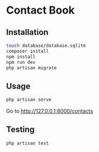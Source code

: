 # Contact Book

## Installation
```bash
touch database/database.sqlite
composer install 
npm install
npm run dev
php artisan migrate
```

## Usage
```bash
php artisan serve
```
Go to http://127.0.0.1:8000/contacts

## Testing
```bash
php artisan test
```
